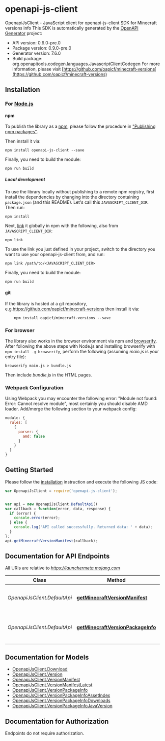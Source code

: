 # openapi-js-client

OpenapiJsClient - JavaScript client for openapi-js-client
SDK for Minecraft versions info
This SDK is automatically generated by the [OpenAPI Generator](https://openapi-generator.tech) project:

- API version: 0.9.0-pre.0
- Package version: 0.9.0-pre.0
- Generator version: 7.6.0
- Build package: org.openapitools.codegen.languages.JavascriptClientCodegen
For more information, please visit [https://github.com/oapicf/minecraft-versions](https://github.com/oapicf/minecraft-versions)

## Installation

### For [Node.js](https://nodejs.org/)

#### npm

To publish the library as a [npm](https://www.npmjs.com/), please follow the procedure in ["Publishing npm packages"](https://docs.npmjs.com/getting-started/publishing-npm-packages).

Then install it via:

```shell
npm install openapi-js-client --save
```

Finally, you need to build the module:

```shell
npm run build
```

##### Local development

To use the library locally without publishing to a remote npm registry, first install the dependencies by changing into the directory containing `package.json` (and this README). Let's call this `JAVASCRIPT_CLIENT_DIR`. Then run:

```shell
npm install
```

Next, [link](https://docs.npmjs.com/cli/link) it globally in npm with the following, also from `JAVASCRIPT_CLIENT_DIR`:

```shell
npm link
```

To use the link you just defined in your project, switch to the directory you want to use your openapi-js-client from, and run:

```shell
npm link /path/to/<JAVASCRIPT_CLIENT_DIR>
```

Finally, you need to build the module:

```shell
npm run build
```

#### git

If the library is hosted at a git repository, e.g.https://github.com/oapicf/minecraft-versions
then install it via:

```shell
    npm install oapicf/minecraft-versions --save
```

### For browser

The library also works in the browser environment via npm and [browserify](http://browserify.org/). After following
the above steps with Node.js and installing browserify with `npm install -g browserify`,
perform the following (assuming *main.js* is your entry file):

```shell
browserify main.js > bundle.js
```

Then include *bundle.js* in the HTML pages.

### Webpack Configuration

Using Webpack you may encounter the following error: "Module not found: Error:
Cannot resolve module", most certainly you should disable AMD loader. Add/merge
the following section to your webpack config:

```javascript
module: {
  rules: [
    {
      parser: {
        amd: false
      }
    }
  ]
}
```

## Getting Started

Please follow the [installation](#installation) instruction and execute the following JS code:

```javascript
var OpenapiJsClient = require('openapi-js-client');


var api = new OpenapiJsClient.DefaultApi()
var callback = function(error, data, response) {
  if (error) {
    console.error(error);
  } else {
    console.log('API called successfully. Returned data: ' + data);
  }
};
api.getMinecraftVersionManifest(callback);

```

## Documentation for API Endpoints

All URIs are relative to *https://launchermeta.mojang.com*

Class | Method | HTTP request | Description
------------ | ------------- | ------------- | -------------
*OpenapiJsClient.DefaultApi* | [**getMinecraftVersionManifest**](docs/DefaultApi.md#getMinecraftVersionManifest) | **GET** /mc/game/version_manifest.json | Get Minecraft version manifest
*OpenapiJsClient.DefaultApi* | [**getMinecraftVersionPackageInfo**](docs/DefaultApi.md#getMinecraftVersionPackageInfo) | **GET** /v1/packages/{packageId}/{versionId}.json | Get Minecraft version package info


## Documentation for Models

 - [OpenapiJsClient.Download](docs/Download.md)
 - [OpenapiJsClient.Version](docs/Version.md)
 - [OpenapiJsClient.VersionManifest](docs/VersionManifest.md)
 - [OpenapiJsClient.VersionManifestLatest](docs/VersionManifestLatest.md)
 - [OpenapiJsClient.VersionPackageInfo](docs/VersionPackageInfo.md)
 - [OpenapiJsClient.VersionPackageInfoAssetIndex](docs/VersionPackageInfoAssetIndex.md)
 - [OpenapiJsClient.VersionPackageInfoDownloads](docs/VersionPackageInfoDownloads.md)
 - [OpenapiJsClient.VersionPackageInfoJavaVersion](docs/VersionPackageInfoJavaVersion.md)


## Documentation for Authorization

Endpoints do not require authorization.

